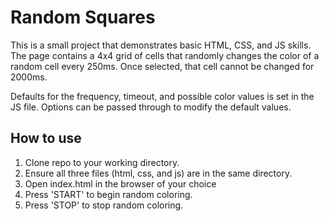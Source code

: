 # Random Squares
This is a small project that demonstrates basic HTML, CSS, and JS skills. The page contains a 4x4 grid of cells that randomly changes the color of a random cell every 250ms. Once selected, that cell cannot be changed for 2000ms.

Defaults for the frequency, timeout, and possible color values is set in the JS file. Options can be passed through to modify the default values.

## How to use
1. Clone repo to your working directory.
2. Ensure all three files (html, css, and js) are in the same directory.
3. Open index.html in the browser of your choice
4. Press 'START' to begin random coloring.
5. Press 'STOP' to stop random coloring.
